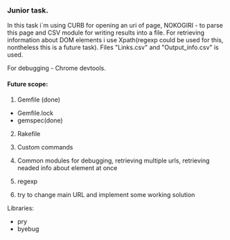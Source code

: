 ### Junior task.

In this task i`m using CURB for opening an uri of page, NOKOGIRI - to parse this page and CSV module for writing results into a file. For retrieving information about DOM elements i use Xpath(regexp could be used for this, nontheless this is a future task). Files "Links.csv" and "Output_info.csv" is used.

For debugging - Chrome devtools.

#### Future scope:

1) Gemfile (done)
- Gemfile.lock
- gemspec(done)
2) Rakefile
3) Custom commands
4) Common modules for debugging, retrieving multiple urls, retrieving neaded info about element at once

5) regexp
6) try to change main URL and implement some working solution

Libraries: 
- pry
- byebug
